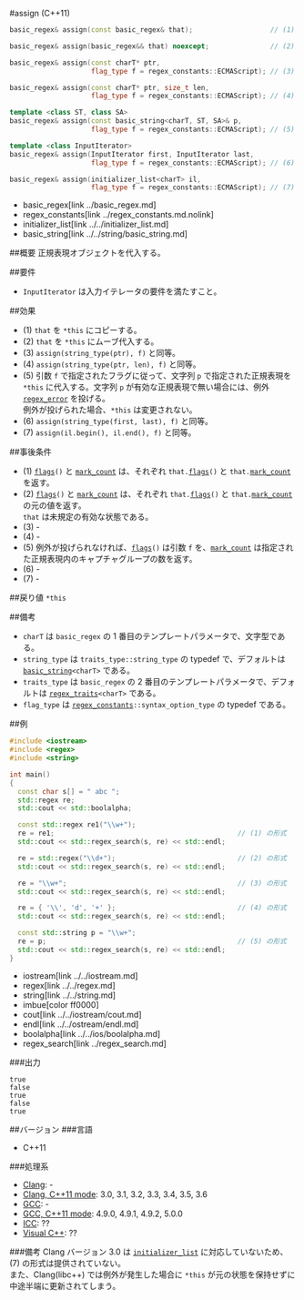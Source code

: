 #assign (C++11)
```cpp
basic_regex& assign(const basic_regex& that);					// (1)

basic_regex& assign(basic_regex&& that) noexcept;				// (2)

basic_regex& assign(const charT* ptr,
                    flag_type f = regex_constants::ECMAScript);	// (3)

basic_regex& assign(const charT* ptr, size_t len,
                    flag_type f = regex_constants::ECMAScript);	// (4)

template <class ST, class SA>
basic_regex& assign(const basic_string<charT, ST, SA>& p,
                    flag_type f = regex_constants::ECMAScript);	// (5)

template <class InputIterator>
basic_regex& assign(InputIterator first, InputIterator last,
                    flag_type f = regex_constants::ECMAScript);	// (6)

basic_regex& assign(initializer_list<charT> il,
                    flag_type f = regex_constants::ECMAScript);	// (7)
```
* basic_regex[link ../basic_regex.md]
* regex_constants[link ../regex_constants.md.nolink]
* initializer_list[link ../../initializer_list.md]
* basic_string[link ../../string/basic_string.md]


##概要
正規表現オブジェクトを代入する。


##要件
- `InputIterator` は入力イテレータの要件を満たすこと。


##効果
- (1) `that` を `*this` にコピーする。
- (2) `that` を `*this` にムーブ代入する。
- (3) `assign(string_type(ptr), f)` と同等。
- (4) `assign(string_type(ptr, len), f)` と同等。
- (5) 引数 `f` で指定されたフラグに従って、文字列 `p` で指定された正規表現を `*this` に代入する。文字列 `p` が有効な正規表現で無い場合には、例外 [`regex_error`](../regex_error.md.nolink) を投げる。  
	例外が投げられた場合、`*this` は変更されない。
- (6) `assign(string_type(first, last), f)` と同等。
- (7) `assign(il.begin(), il.end(), f)` と同等。


##事後条件
- (1) [`flags`](flags.md)`()` と [`mark_count`](mark_count.md) は、それぞれ `that.`[`flags`](flags.md)`()` と `that.`[`mark_count`](mark_count.md) を返す。
- (2) [`flags`](flags.md)`()` と [`mark_count`](mark_count.md) は、それぞれ `that.`[`flags`](flags.md)`()` と `that.`[`mark_count`](mark_count.md) の元の値を返す。  
	`that` は未規定の有効な状態である。
- (3) -
- (4) -
- (5) 例外が投げられなければ、[`flags`](flags.md)`()` は引数 `f` を、[`mark_count`](mark_count.md) は指定された正規表現内のキャプチャグループの数を返す。
- (6) -
- (7) -


##戻り値
`*this`


##備考
- `charT` は `basic_regex` の 1 番目のテンプレートパラメータで、文字型である。
- `string_type` は `traits_type::string_type` の typedef で、デフォルトは [`basic_string`](../../string/basic_string.md)`<charT>` である。
- `traits_type` は `basic_regex` の 2 番目のテンプレートパラメータで、デフォルトは [`regex_traits`](../regex_traits.md.nolink)`<charT>` である。
- `flag_type` は [`regex_constants`](../regex_constants.md.nolink)`::syntax_option_type` の typedef である。


##例
```cpp
#include <iostream>
#include <regex>
#include <string>

int main()
{
  const char s[] = " abc ";
  std::regex re;
  std::cout << std::boolalpha;

  const std::regex re1("\\w+");
  re = re1;												// (1) の形式
  std::cout << std::regex_search(s, re) << std::endl;

  re = std::regex("\\d+");								// (2) の形式
  std::cout << std::regex_search(s, re) << std::endl;

  re = "\\w+";											// (3) の形式
  std::cout << std::regex_search(s, re) << std::endl;

  re = { '\\', 'd', '+' };								// (4) の形式
  std::cout << std::regex_search(s, re) << std::endl;

  const std::string p = "\\w+";
  re = p;												// (5) の形式
  std::cout << std::regex_search(s, re) << std::endl;
}
```
* iostream[link ../../iostream.md]
* regex[link ../../regex.md]
* string[link ../../string.md]
* imbue[color ff0000]
* cout[link ../../iostream/cout.md]
* endl[link ../../ostream/endl.md]
* boolalpha[link ../../ios/boolalpha.md]
* regex_search[link ../regex_search.md]

###出力
```
true
false
true
false
true
```


##バージョン
###言語
- C++11

###処理系
- [Clang](/implementation.md#clang): -
- [Clang, C++11 mode](/implementation.md#clang): 3.0, 3.1, 3.2, 3.3, 3.4, 3.5, 3.6
- [GCC](/implementation.md#gcc): -
- [GCC, C++11 mode](/implementation.md#gcc): 4.9.0, 4.9.1, 4.9.2, 5.0.0
- [ICC](/implementation.md#icc): ??
- [Visual C++](/implementation.md#visual_cpp): ??

###備考
Clang バージョン 3.0 は [`initializer_list`](../../initializer_list.md) に対応していないため、(7) の形式は提供されていない。  
また、Clang(libc++) では例外が発生した場合に `*this` が元の状態を保持せずに中途半端に更新されてしまう。
